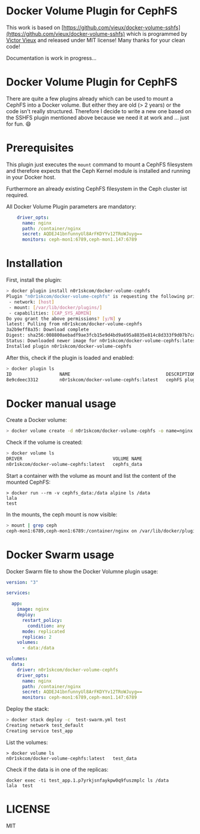 # Docker Volume Plugin for CephFS

This work is based on [https://github.com/vieux/docker-volume-sshfs](https://github.com/vieux/docker-volume-sshfs) which is programmed by [Victor Vieux](https://github.com/vieux) and released under MIT license! Many thanks for your clean code!

Documentation is work in progress...

# Docker Volume Plugin for CephFS

There are quite a few plugins already which can be used to mount a CephFS into a Docker volume. But either they are old (> 2 years) or the code isn't really structured. Therefore I decide to write a new one based on the SSHFS plugin mentioned above because we need it at work and ... just for fun. :smile:

# Prerequisites

This plugin just executes the `mount` command to mount a CephFS filesystem and therefore expects that the Ceph Kernel module is installed and running in your Docker host.

Furthermore an already existing CephFS filesystem in the Ceph cluster ist required.

All Docker Volume Plugin parameters are mandatory:
~~~yaml
    driver_opts:
      name: nginx
      path: /container/nginx
      secret: AQDEJ41bnfunnyUl8ArFKDYYv12TRoWJuyg==
      monitors: ceph-mon1:6789,ceph-mon1.147:6789
~~~


# Installation

First, install the plugin:
~~~bash
> docker plugin install n0r1skcom/docker-volume-cephfs
Plugin "n0r1skcom/docker-volume-cephfs" is requesting the following privileges:
 - network: [host]
 - mount: [/var/lib/docker/plugins/]
 - capabilities: [CAP_SYS_ADMIN]
Do you grant the above permissions? [y/N] y
latest: Pulling from n0r1skcom/docker-volume-cephfs
3a2b9eff8a35: Download complete 
Digest: sha256:008800aebadf9ae3fcb15e9d4bd9a695a8835e814c8d333f9d07b7ca85686046
Status: Downloaded newer image for n0r1skcom/docker-volume-cephfs:latest
Installed plugin n0r1skcom/docker-volume-cephfs
~~~

After this, check if the plugin is loaded and enabled:
~~~bash
> docker plugin ls
ID                  NAME                                    DESCRIPTION                ENABLED
8e9cdeec3312        n0r1skcom/docker-volume-cephfs:latest   cephFS plugin for Docker   true
~~~

# Docker manual usage

Create a Docker volume:
~~~bash
> docker volume create -d n0r1skcom/docker-volume-cephfs -o name=nginx -o path=/container/nginx -o secret=AQDEJ41bn7B8funnyl8ArFKDYYv12TRoWJuyg== -o monitors=ceph-mon1:6789,cephmon2:6789 cephfs_data
~~~

Check if the volume is created:
~~~bash
> docker volume ls
DRIVER                                  VOLUME NAME
n0r1skcom/docker-volume-cephfs:latest   cephfs_data
~~~

Start a container with the volume as mount and list the content of the mounted CephFS:
~~~
> docker run --rm -v cephfs_data:/data alpine ls /data
lala
test
~~~

In the mounts, the ceph mount is now visible:
~~~bash
> mount | grep ceph
ceph-mon1:6789,ceph-mon1:6789:/container/nginx on /var/lib/docker/plugins/8e9cdeec33127a692cf573cf64104ba426427dc3c31b078ddb30e329ecb84efc/propagated-mount/e5402392-0017-42e1-8fec-0295304dbefb-a9c25880eb33c5c98d81a9e14859657b type ceph (rw,relatime,name=nginx,secret=<hidden>,acl,wsize=16777216)
~~~

# Docker Swarm usage

Docker Swarm file to show the Docker Volumne plugin usage:
~~~yaml
version: "3"

services:

  app:
    image: nginx
    deploy:
      restart_policy:
        condition: any
      mode: replicated
      replicas: 2
    volumes:
      - data:/data

volumes:
  data:
    driver: n0r1skcom/docker-volume-cephfs
    driver_opts:
      name: nginx
      path: /container/nginx
      secret: AQDEJ41bnfunnyUl8ArFKDYYv12TRoWJuyg==
      monitors: ceph-mon1:6789,ceph-mon1.147:6789

~~~

Deploy the stack:
~~~bash
> docker stack deploy -c  test-swarm.yml test
Creating network test_default
Creating service test_app
~~~

List the volumes:
~~~
> docker volume ls
n0r1skcom/docker-volume-cephfs:latest   test_data
~~~

Check if the data is in one of the replicas:
~~~
docker exec -ti test_app.1.p7yrkjsnfaykpw0q9fuszmplc ls /data
lala  test
~~~

# LICENSE

MIT
